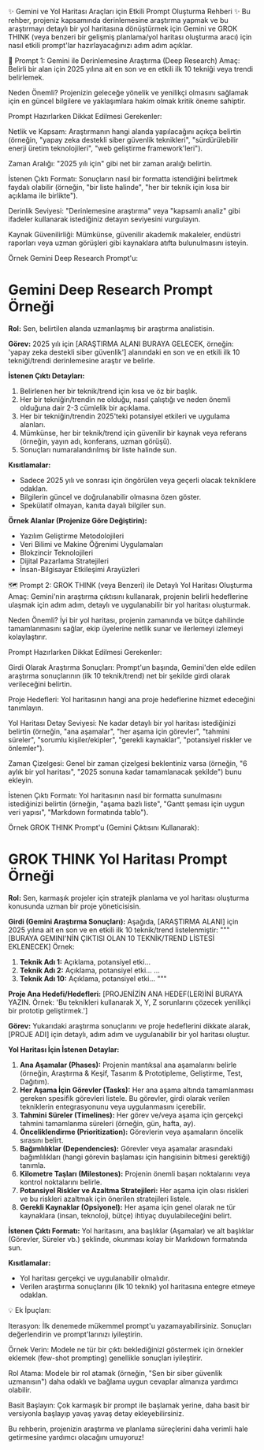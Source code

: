 ✨ Gemini ve Yol Haritası Araçları için Etkili Prompt Oluşturma Rehberi ✨
Bu rehber, projeniz kapsamında derinlemesine araştırma yapmak ve bu araştırmayı detaylı bir yol haritasına dönüştürmek için Gemini ve GROK THINK (veya benzeri bir gelişmiş planlama/yol haritası oluşturma aracı) için nasıl etkili prompt'lar hazırlayacağınızı adım adım açıklar.

🚀 Prompt 1: Gemini ile Derinlemesine Araştırma (Deep Research)
Amaç: Belirli bir alan için 2025 yılına ait en son ve en etkili ilk 10 tekniği veya trendi belirlemek.

Neden Önemli? Projenizin geleceğe yönelik ve yenilikçi olmasını sağlamak için en güncel bilgilere ve yaklaşımlara hakim olmak kritik öneme sahiptir.

Prompt Hazırlarken Dikkat Edilmesi Gerekenler:

Netlik ve Kapsam: Araştırmanın hangi alanda yapılacağını açıkça belirtin (örneğin, "yapay zeka destekli siber güvenlik teknikleri", "sürdürülebilir enerji üretim teknolojileri", "web geliştirme framework'leri").

Zaman Aralığı: "2025 yılı için" gibi net bir zaman aralığı belirtin.

İstenen Çıktı Formatı: Sonuçların nasıl bir formatta istendiğini belirtmek faydalı olabilir (örneğin, "bir liste halinde", "her bir teknik için kısa bir açıklama ile birlikte").

Derinlik Seviyesi: "Derinlemesine araştırma" veya "kapsamlı analiz" gibi ifadeler kullanarak istediğiniz detayın seviyesini vurgulayın.

Kaynak Güvenilirliği: Mümkünse, güvenilir akademik makaleler, endüstri raporları veya uzman görüşleri gibi kaynaklara atıfta bulunulmasını isteyin.

Örnek Gemini Deep Research Prompt'u:

# Gemini Deep Research Prompt Örneği

**Rol:** Sen, belirtilen alanda uzmanlaşmış bir araştırma analistisin.

**Görev:** 2025 yılı için [ARAŞTIRMA ALANI BURAYA GELECEK, örneğin: 'yapay zeka destekli siber güvenlik'] alanındaki en son ve en etkili ilk 10 tekniği/trendi derinlemesine araştır ve belirle.

**İstenen Çıktı Detayları:**
1.  Belirlenen her bir teknik/trend için kısa ve öz bir başlık.
2.  Her bir tekniğin/trendin ne olduğu, nasıl çalıştığı ve neden önemli olduğuna dair 2-3 cümlelik bir açıklama.
3.  Her bir tekniğin/trendin 2025'teki potansiyel etkileri ve uygulama alanları.
4.  Mümkünse, her bir teknik/trend için güvenilir bir kaynak veya referans (örneğin, yayın adı, konferans, uzman görüşü).
5.  Sonuçları numaralandırılmış bir liste halinde sun.

**Kısıtlamalar:**
- Sadece 2025 yılı ve sonrası için öngörülen veya geçerli olacak tekniklere odaklan.
- Bilgilerin güncel ve doğrulanabilir olmasına özen göster.
- Spekülatif olmayan, kanıta dayalı bilgiler sun.

**Örnek Alanlar (Projenize Göre Değiştirin):**
- Yazılım Geliştirme Metodolojileri
- Veri Bilimi ve Makine Öğrenimi Uygulamaları
- Blokzincir Teknolojileri
- Dijital Pazarlama Stratejileri
- İnsan-Bilgisayar Etkileşimi Arayüzleri

🗺️ Prompt 2: GROK THINK (veya Benzeri) ile Detaylı Yol Haritası Oluşturma
Amaç: Gemini'nin araştırma çıktısını kullanarak, projenin belirli hedeflerine ulaşmak için adım adım, detaylı ve uygulanabilir bir yol haritası oluşturmak.

Neden Önemli? İyi bir yol haritası, projenin zamanında ve bütçe dahilinde tamamlanmasını sağlar, ekip üyelerine netlik sunar ve ilerlemeyi izlemeyi kolaylaştırır.

Prompt Hazırlarken Dikkat Edilmesi Gerekenler:

Girdi Olarak Araştırma Sonuçları: Prompt'un başında, Gemini'den elde edilen araştırma sonuçlarının (ilk 10 teknik/trend) net bir şekilde girdi olarak verileceğini belirtin.

Proje Hedefleri: Yol haritasının hangi ana proje hedeflerine hizmet edeceğini tanımlayın.

Yol Haritası Detay Seviyesi: Ne kadar detaylı bir yol haritası istediğinizi belirtin (örneğin, "ana aşamalar", "her aşama için görevler", "tahmini süreler", "sorumlu kişiler/ekipler", "gerekli kaynaklar", "potansiyel riskler ve önlemler").

Zaman Çizelgesi: Genel bir zaman çizelgesi beklentiniz varsa (örneğin, "6 aylık bir yol haritası", "2025 sonuna kadar tamamlanacak şekilde") bunu ekleyin.

İstenen Çıktı Formatı: Yol haritasının nasıl bir formatta sunulmasını istediğinizi belirtin (örneğin, "aşama bazlı liste", "Gantt şeması için uygun veri yapısı", "Markdown formatında tablo").

Örnek GROK THINK Prompt'u (Gemini Çıktısını Kullanarak):

# GROK THINK Yol Haritası Prompt Örneği

**Rol:** Sen, karmaşık projeler için stratejik planlama ve yol haritası oluşturma konusunda uzman bir proje yöneticisisin.

**Girdi (Gemini Araştırma Sonuçları):**
Aşağıda, [ARAŞTIRMA ALANI] için 2025 yılına ait en son ve en etkili ilk 10 teknik/trend listelenmiştir:
"""
[BURAYA GEMINI'NİN ÇIKTISI OLAN 10 TEKNİK/TREND LİSTESİ EKLENECEK]
Örnek:
1.  **Teknik Adı 1:** Açıklama, potansiyel etki...
2.  **Teknik Adı 2:** Açıklama, potansiyel etki...
    ...
10. **Teknik Adı 10:** Açıklama, potansiyel etki...
"""

**Proje Ana Hedefi/Hedefleri:**
[PROJENİZİN ANA HEDEF(LER)İNİ BURAYA YAZIN. Örnek: 'Bu teknikleri kullanarak X, Y, Z sorunlarını çözecek yenilikçi bir prototip geliştirmek.']

**Görev:** Yukarıdaki araştırma sonuçlarını ve proje hedeflerini dikkate alarak, [PROJE ADI] için detaylı, adım adım ve uygulanabilir bir yol haritası oluştur.

**Yol Haritası İçin İstenen Detaylar:**
1.  **Ana Aşamalar (Phases):** Projenin mantıksal ana aşamalarını belirle (örneğin, Araştırma & Keşif, Tasarım & Prototipleme, Geliştirme, Test, Dağıtım).
2.  **Her Aşama İçin Görevler (Tasks):** Her ana aşama altında tamamlanması gereken spesifik görevleri listele. Bu görevler, girdi olarak verilen tekniklerin entegrasyonunu veya uygulanmasını içerebilir.
3.  **Tahmini Süreler (Timelines):** Her görev ve/veya aşama için gerçekçi tahmini tamamlanma süreleri (örneğin, gün, hafta, ay).
4.  **Önceliklendirme (Prioritization):** Görevlerin veya aşamaların öncelik sırasını belirt.
5.  **Bağımlılıklar (Dependencies):** Görevler veya aşamalar arasındaki bağımlılıkları (hangi görevin başlaması için hangisinin bitmesi gerektiği) tanımla.
6.  **Kilometre Taşları (Milestones):** Projenin önemli başarı noktalarını veya kontrol noktalarını belirle.
7.  **Potansiyel Riskler ve Azaltma Stratejileri:** Her aşama için olası riskleri ve bu riskleri azaltmak için önerilen stratejileri listele.
8.  **Gerekli Kaynaklar (Opsiyonel):** Her aşama için genel olarak ne tür kaynaklara (insan, teknoloji, bütçe) ihtiyaç duyulabileceğini belirt.

**İstenen Çıktı Formatı:**
Yol haritasını, ana başlıklar (Aşamalar) ve alt başlıklar (Görevler, Süreler vb.) şeklinde, okunması kolay bir Markdown formatında sun.

**Kısıtlamalar:**
- Yol haritası gerçekçi ve uygulanabilir olmalıdır.
- Verilen araştırma sonuçlarını (ilk 10 teknik) yol haritasına entegre etmeye odaklan.

💡 Ek İpuçları:

Iterasyon: İlk denemede mükemmel prompt'u yazamayabilirsiniz. Sonuçları değerlendirin ve prompt'larınızı iyileştirin.

Örnek Verin: Modele ne tür bir çıktı beklediğinizi göstermek için örnekler eklemek (few-shot prompting) genellikle sonuçları iyileştirir.

Rol Atama: Modele bir rol atamak (örneğin, "Sen bir siber güvenlik uzmanısın") daha odaklı ve bağlama uygun cevaplar almanıza yardımcı olabilir.

Basit Başlayın: Çok karmaşık bir prompt ile başlamak yerine, daha basit bir versiyonla başlayıp yavaş yavaş detay ekleyebilirsiniz.

Bu rehberin, projenizin araştırma ve planlama süreçlerini daha verimli hale getirmesine yardımcı olacağını umuyoruz!
